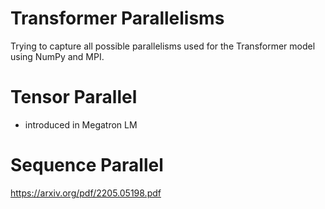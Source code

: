 # Transformer Parallelisms

Trying to capture all possible parallelisms used for the Transformer model using NumPy and MPI.

# Tensor Parallel
- introduced in Megatron LM

# Sequence Parallel


https://arxiv.org/pdf/2205.05198.pdf